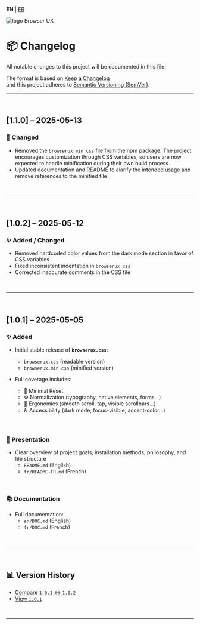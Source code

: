 **EN** | [FR](../fr/CHANGELOG.md)

<div>
  <img src="https://browserux.com/assets/images/browser-ui-logo-150x150.png" alt="logo Browser UX"/>
</div>

# 📦 Changelog

All notable changes to this project will be documented in this file.

The format is based on [Keep a Changelog](https://keepachangelog.com/en/1.0.0/)  
and this project adheres to [Semantic Versioning (SemVer)](https://semver.org/).

---

<br>

## [1.1.0] – 2025-05-13

### 🔧 Changed

- Removed the `browserux.min.css` file from the npm package: 
  The project encourages customization through CSS variables, so users are now expected to handle minification during their own build process.
- Updated documentation and README to clarify the intended usage and remove references to the minified file

<br>

---

<br>

## [1.0.2] – 2025-05-12

### ✨ Added / Changed

- Removed hardcoded color values from the dark mode section in favor of CSS variables
- Fixed inconsistent indentation in `browserux.css`
- Corrected inaccurate comments in the CSS file

<br>

---

<br>

## [1.0.1] – 2025-05-05

### ✨ Added

- Initial stable release of **`browserux.css`**:
  - `browserux.css` (readable version)
  - `browserux.min.css` (minified version)

- Full coverage includes:
  - 🔄 Minimal Reset
  - ⚙️ Normalization (typography, native elements, forms…)
  - 🧩 Ergonomics (smooth scroll, tap, visible scrollbars…)
  - ♿ Accessibility (dark mode, focus-visible, accent-color…)

<br>

### 📘 Presentation

- Clear overview of project goals, installation methods, philosophy, and file structure
  - `README.md` (English)
  - `fr/README-FR.md` (French)

<br>

### 📚 Documentation

- Full documentation:
  - `en/DOC.md` (English)
  - `fr/DOC.md` (French)

<br>

---

<br>

## 📊 Version History

- [Compare `1.0.1` ↔ `1.0.2`](https://github.com/Effeilo/browserux.css/compare/1.0.1...HEAD)
- [View `1.0.1`](https://github.com/Effeilo/browserux.css/releases/tag/1.0.1)

<br>

---